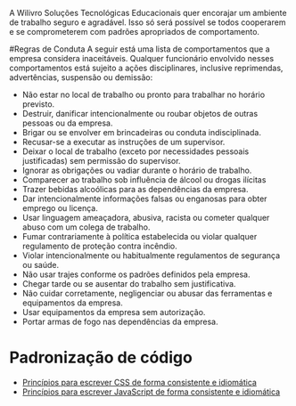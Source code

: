 A Wilivro Soluções Tecnológicas Educacionais quer encorajar um ambiente de trabalho seguro e agradável.  Isso só será possível se todos cooperarem e se comprometerem com padrões apropriados de comportamento.

#Regras de Conduta
A seguir está uma lista de comportamentos que a empresa considera inaceitáveis.  Qualquer funcionário envolvido nesses comportamentos está sujeito a ações disciplinares, inclusive reprimendas, advertências, suspensão ou demissão:

* Não estar no local de trabalho ou pronto para trabalhar no horário previsto.
* Destruir, danificar intencionalmente ou roubar objetos de outras pessoas ou da empresa.
* Brigar ou se envolver em brincadeiras ou conduta indisciplinada.
* Recusar-se a executar as instruções de um supervisor.
* Deixar o local de trabalho (exceto por necessidades pessoais justificadas) sem permissão do supervisor.
* Ignorar as obrigações ou vadiar durante o horário de trabalho.
* Comparecer ao trabalho sob influência de álcool ou drogas ilícitas
* Trazer bebidas alcoólicas para as dependências da empresa.
* Dar intencionalmente informações falsas ou enganosas para obter emprego ou licença.
* Usar linguagem ameaçadora, abusiva, racista ou cometer qualquer abuso com um colega de trabalho.
* Fumar contrariamente à política estabelecida ou violar qualquer regulamento de proteção contra incêndio.
* Violar intencionalmente ou habitualmente regulamentos de segurança ou saúde.
* Não usar trajes conforme os padrões definidos pela empresa.
* Chegar tarde ou se ausentar do trabalho sem justificativa.
* Não cuidar corretamente, negligenciar ou abusar das ferramentas e equipamentos da empresa.
* Usar equipamentos da empresa sem autorização.
* Portar armas de fogo nas dependências da empresa.

# Padronização de código

* [Princípios para escrever CSS de forma consistente e idiomática](https://github.com/necolas/idiomatic-css/tree/master/translations/pt-BR)
* [Princípios para escrever JavaScript de forma consistente e idiomática](https://github.com/rwaldron/idiomatic.js/tree/master/translations/pt_BR)
